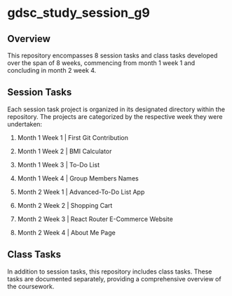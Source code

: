 # gdsc_study_session_g9

## Overview

This repository encompasses 8 session tasks and class tasks developed over the span of 8 weeks, commencing from month 1 week 1 and concluding in month 2 week 4.

## Session Tasks

Each session task project is organized in its designated directory within the repository. The projects are categorized by the respective week they were undertaken:

1. Month 1 Week 1 | First Git Contribution
 
2. Month 1 Week 2 | BMI Calculator

3. Month 1 Week 3 | To-Do List

4. Month 1 Week 4 | Group Members Names

5. Month 2 Week 1 | Advanced-To-Do List App

6. Month 2 Week 2 | Shopping Cart

7. Month 2 Week 3 | React Router E-Commerce Website

8. Month 2 Week 4 | About Me Page

## Class Tasks

In addition to session tasks, this repository includes class tasks. These tasks are documented separately, providing a comprehensive overview of the coursework.
